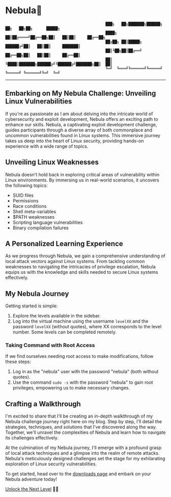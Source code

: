 # Nebula🐧

                                                ███╗   ██╗███████╗██████╗ ██╗   ██╗██╗      █████╗                                                         
                                                ████╗  ██║██╔════╝██╔══██╗██║   ██║██║     ██╔══██╗                                                        
                                                ██╔██╗ ██║█████╗  ██████╔╝██║   ██║██║     ███████║                                                        
                                                ██║╚██╗██║██╔══╝  ██╔══██╗██║   ██║██║     ██╔══██║                                                        
                                                ██║ ╚████║███████╗██████╔╝╚██████╔╝███████╗██║  ██║                                                        
                                                ╚═╝  ╚═══╝╚══════╝╚═════╝  ╚═════╝ ╚══════╝╚═╝  ╚═╝

---
## Embarking on My Nebula Challenge: Unveiling Linux Vulnerabilities

If you're as passionate as I am about delving into the intricate world of cybersecurity and exploit development, Nebula offers an exciting path to enhance our skills. Nebula, a captivating exploit development challenge, guides participants through a diverse array of both commonplace and uncommon vulnerabilities found in Linux systems. This immersive journey takes us deep into the heart of Linux security, providing hands-on experience with a wide range of topics.

## Unveiling Linux Weaknesses

Nebula doesn't hold back in exploring critical areas of vulnerability within Linux environments. By immersing us in real-world scenarios, it uncovers the following topics:

- SUID files
- Permissions
- Race conditions
- Shell meta-variables
- $PATH weaknesses
- Scripting language vulnerabilities
- Binary compilation failures

## A Personalized Learning Experience

As we progress through Nebula, we gain a comprehensive understanding of local attack vectors against Linux systems. From tackling common weaknesses to navigating the intricacies of privilege escalation, Nebula equips us with the knowledge and skills needed to secure Linux systems effectively.

## My Nebula Journey

Getting started is simple:

1. Explore the levels available in the sidebar.
2. Log into the virtual machine using the username `levelXX` and the password `levelXX` (without quotes), where XX corresponds to the level number. Some levels can be completed remotely.

### Taking Command with Root Access

If we find ourselves needing root access to make modifications, follow these steps:

1. Log in as the "nebula" user with the password "nebula" (both without quotes).
2. Use the command `sudo -s` with the password "nebula" to gain root privileges, empowering us to make necessary changes.

## Crafting a Walkthrough

I'm excited to share that I'll be creating an in-depth walkthrough of my Nebula challenge journey right here on my blog. Step by step, I'll detail the strategies, techniques, and solutions that I've discovered along the way. Together, we'll unravel the complexities of Nebula and learn how to navigate its challenges effectively.

At the culmination of my Nebula journey, I'll emerge with a profound grasp of local attack techniques and a glimpse into the realm of remote attacks. Nebula's meticulously designed challenges set the stage for my exhilarating exploration of Linux security vulnerabilities.

To get started, head over to the [downloads page](https://github.com/ExploitEducation/Nebula/releases/download/v5.0.0/exploit-exercises-nebula-5.iso) and embark on your Nebula adventure today!

[Unlock the Next Level](https://sec-fortress.github.io/posts/projects/posts/nebula_writeups.html) 🕵️‍♂️


